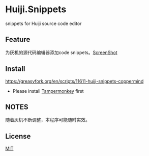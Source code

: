 # Huiji.Snippets
snippets for Huiji source code editor

## Feature
为灰机的源代码编辑器添加code snippets。[ScreenShot](/screenshots/screenshot1.png)

## Install
https://greasyfork.org/en/scripts/11611-huiji-snippets-coppermind

* Please install [Tampermonkey](https://chrome.google.com/webstore/detail/tampermonkey/dhdgffkkebhmkfjojejmpbldmpobfkfo) first

## NOTES
随着灰机不断调整，本程序可能随时实效。

## License
[MIT](LICENSE)